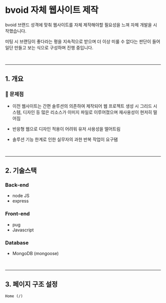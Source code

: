 # bvoid 자체 웹사이트 제작

bvoid 브랜드 성격에 맞춰 웹사이트를 자체 제작해야할 필요성을 느껴 자체 개발을 시작했습니다.

미팅 시 브랜딩이 좋다라는 평을 지속적으로 받으며 더 이상 미룰 수 없다는 판단이 들어 일단 만들고 보는 식으로 구성하며 진행 중입니다.

<br>

---

## 1. 개요

### 🚫 문제점

- 이전 웹사이트는 간편 솔루션의 의존하여 제작되어 웹 프로젝트 생성 시 그리드 시스템, 디자인 등 많은 리소스가 이미지 파일로 이루어졌으며 재사용성이 현저히 떨어짐
  <br>

- 반응형 웹으로 디자인 적용이 어려워 유저 사용성을 떨어트림
  <br>
- 솔루션 기능 한계로 인한 실무자의 과한 반복 작업이 요구됌

<br>

---

## 2. 기술스택

### Back-end

- node JS
- express

### Front-end

- pug
- Javascript

### Database

- MongoDB (mongoose)

<br>

---

## 3. 페이지 구조 설정

    Home (/)

